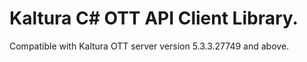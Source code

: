 # Kaltura C# OTT API Client Library.
Compatible with Kaltura OTT server version 5.3.3.27749 and above.
